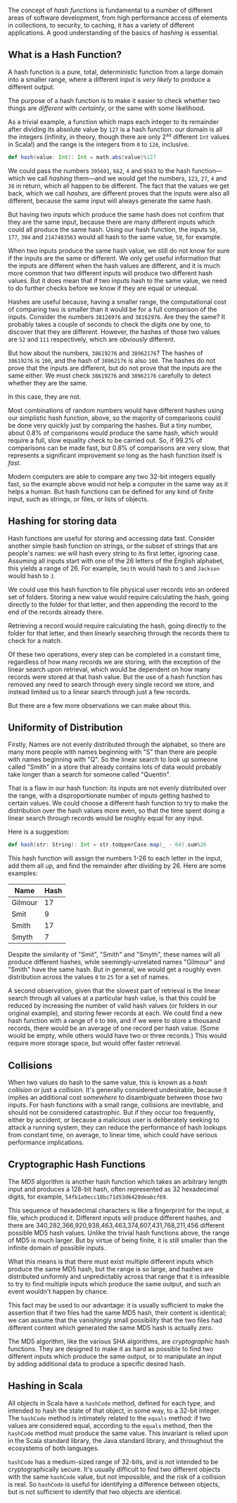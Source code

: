 The concept of _hash functions_ is fundamental to a number of different areas of software development, from high
performance access of elements in collections, to security, to caching, it has a variety of different
applications. A good understanding of the basics of _hashing_ is essential.

## What is a Hash Function?

A hash function is a pure, total, deterministic function from a large domain into a smaller range, where a
different input is _very likely_ to produce a different output.

The purpose of a hash function is to make it easier to check whether two things are _different_ with
_certainty_, or the same with some likelihood.

As a trivial example, a function which maps each integer to its remainder after dividing its absolute value by
`127` is a hash function: our domain is all the integers (infinity, in theory, though there are only 2³²
different `Int` values in Scala!) and the range is the integers from `0` to `126`, inclusive.

```scala
def hash(value: Int): Int = math.abs(value)%127
```

We could pass the numbers `395601`, `662`, `4` and `9563` to the hash function—which we call _hashing_ them—and
we would get the numbers, `123`, `27`, `4` and `38` in return, which all happen to be different. The fact that
the values we get back, which we call _hashes_, are different proves that the inputs were also all different,
because the same input will always generate the same hash.

But having two inputs which produce the same hash does not confirm that they are the same input, because there
are many different inputs which could all produce the same hash. Using our hash function, the inputs `50`,
`177`, `304` and `2147483563` would all hash to the same value, `50`, for example.

When two inputs produce the same hash value, we still do not know for sure if the inputs are the same or
different. We only get useful information that the inputs are different when the hash values are different, and
it is much more common that two different inputs will produce two different hash values. But it does mean that
if two inputs hash to the same value, we need to do further checks before we know if they are equal or unequal.

Hashes are useful because, having a smaller range, the computational cost of comparing two is smaller than it
would be for a full comparison of the inputs. Consider the numbers `38126976` and `38162976`. Are they the same?
It probably takes a couple of seconds to check the digits one by one, to discover that they are different.
However, the hashes of those two values are `52` and `111` respectively, which are _obviously_ different.

But how about the numbers, `38619276` and `38962176`? The hashes of `38619276` is `100`, and the hash of
`38962176` is also `100`. The hashes do not prove that the inputs are different, but do not prove that the
inputs are the same either. We must check `38619276` and `38962176` carefully to detect whether they are the
same.

In this case, they are not.

Most combinations of random numbers would have different hashes using our simplistic hash function, above, so
the majority of comparisons could be done very quickly just by comparing the hashes. But a tiny number, about
0.8% of comparisons would produce the same hash, which would require a full, slow equality check to be carried
out. So, if 99.2% of comparisons can be made fast, but 0.8% of comparisons are very slow, that represents a
significant improvement so long as the hash function itself is _fast_.

Modern computers are able to compare any two 32-bit integers equally fast, so the example above would not help a
computer in the same way as it helps a human. But hash functions can be defined for any kind of finite input,
such as strings, or files, or lists of objects.

## Hashing for storing data

Hash functions are useful for storing and accessing data fast. Consider another simple hash function on strings,
or the subset of strings that are people's names: we will hash every string to its first letter, ignoring case.
Assuming all inputs start with one of the 26 letters of the English alphabet, this yields a range of 26. For
example, `Smith` would hash to `S` and `Jackson` would hash to `J`.

We could use this hash function to file physical user records into an ordered set of folders. Storing a new
value would require calculating the hash, going directly to the folder for that letter, and then appending
the record to the end of the records already there.

Retrieving a record would require calculating the hash, going directly to the folder for that letter, and then
linearly searching through the records there to check for a match.

Of these two operations, every step can be completed in a constant time, regardless of how many records we are
storing, with the exception of the linear search upon retrieval, which would be dependent on how many records
were stored at that hash value. But the use of a hash function has removed any need to search through every
single record we store, and instead limited us to a linear search through just a few records.

But there are a few more observations we can make about this.

## Uniformity of Distribution

Firstly, Names are not evenly distributed through the alphabet, so there are many more people with names
beginning with "S" than there are people with names beginning with "Q". So the linear search to look up someone
called "Smith" in a store that already contains lots of data would probably take longer than a search for
someone called "Quentin".

That is a flaw in our hash function: its inputs are not evenly distributed over the range, with a
disproportionate number of inputs getting hashed to certain values. We could choose a different hash function
to try to make the distribution over the hash values more even, so that the time spent doing a linear search
through records would be roughly equal for any input.

Here is a suggestion:
```scala
def hash(str: String): Int = str.toUpperCase.map(_ - 64).sum%26
```

This hash function will assign the numbers 1-26 to each letter in the input, add them all up, and find the
remainder after dividing by 26. Here are some examples:

| Name    | Hash |
|---------|------|
| Gilmour | 17   |
| Smit    | 9    |
| Smith   | 17   |
| Smyth   | 7    |

Despite the similarity of "Smit", "Smith" and "Smyth", these names will all produce different hashes, while
seemingly-unrelated names "Gilmour" and "Smith" have the same hash. But in general, we would get a roughly even
distribution across the values `0` to `25` for a set of names.

A second observation, given that the slowest part of retrieval is the linear search through all values at a
particular hash value, is that this could be reduced by increasing the number of valid hash values (or folders
in our original example), and storing fewer records at each. We could find a new hash function with a range of
`0` to `999`, and if we were to store a thousand records, there would be an average of one record per hash
value. (Some would be empty, while others would have two or three records.) This would require more storage
space, but would offer faster retrieval.

## Collisions

When two values do hash to the same value, this is known as a _hash collision_ or just a _collision_. It's
generally considered undesirable, because it implies an additional cost _somewhere_ to disambiguate between
those two inputs. For hash functions with a small range, collisions are inevitable, and should not be considered
catastrophic. But if they occur too frequently, either by accident, or because a malicious user is deliberately
seeking to attack a running system, they can reduce the performance of hash lookups from constant time, on
average, to linear time, which could have serious performance implications.

## Cryptographic Hash Functions

The _MD5_ algorithm is another hash function which takes an arbitrary length input and produces a 128-bit hash,
often represented as 32 hexadecimal digits, for example, `54fb1a9ecc18bc71d53d6420deabcf69`.

This sequence of hexadecimal characters is like a fingerprint for the input, a file, which produced it.
Different inputs will produce different hashes, and there are
340,282,366,920,938,463,463,374,607,431,768,211,456 different possible MD5 hash values. Unlike the trivial hash
functions above, the range of MD5 is much larger. But by virtue of being finite, it is still smaller than the
infinite domain of possible inputs.

What this means is that there must exist multiple different inputs which produce the same MD5 hash, but the
range is so large, and hashes are distributed uniformly and unpredictably across that range that it is
infeasible to try to find multiple inputs which produce the same output, and such an event wouldn't happen by
chance.

This fact may be used to our advantage: it is usually sufficient to make the assertion that if two files had the
same MD5 hash, their content is identical; we can assume that the vanishingly small possibility that the two
files had different content which generated the same MD5 hash is actually zero.

The MD5 algorithm, like the various SHA algorithms, are _cryptographic_ hash functions. They are designed to
make it as hard as possible to find two different inputs which produce the same output, or to manipulate an
input by adding additional data to produce a specific desired hash.

## Hashing in Scala

All objects in Scala have a `hashCode` method, defined for each type, and intended to hash the state of that
object, in some way, to a 32-bit integer. The `hashCode` method is intimately related to the `equals` method:
if two values are considered equal, according to the `equals` method, then the `hashCode` method must produce
the same value. This invariant is relied upon in the Scala standard library, the Java standard library, and
throughout the ecosystems of both languages.

`hashCode` has a medium-sized range of 32-bits, and is not intended to be cryptographically secure. It's usually
difficult to find two different objects with the same `hashCode` value, but not impossible, and the risk of
a collision is real. So `hashCode` is useful for identifying a difference between objects, but is not sufficient
to identify that two objects are identical.